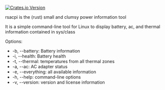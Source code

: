 [![Crates.io Version](https://img.shields.io/crates/v/rsacpi)](https://crates.io/crates/rsacpi)

rsacpi is the (rust) small and clumsy power information tool 

It is a simple command-line tool for Linux to display battery, ac, and thermal information contained in sys/class

Options:
* -b, --battery:         Battery information
* -i, --health:          Battery health
* -t, --thermal:         temperatures from all thermal zones
* -a, --ac:              AC adapter status
* -e, --everything:      all available information
* -h, --help:            command-line options
* -v, --version:         version and license information
